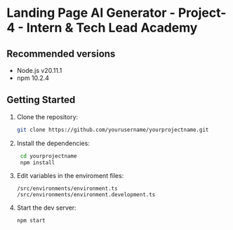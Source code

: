 # Landing Page AI Generator - Project-4 - Intern & Tech Lead Academy

## Recommended versions
- Node.js v20.11.1
- npm 10.2.4

## Getting Started

1. Clone the repository:
   ```bash
   git clone https://github.com/yourusername/yourprojectname.git
   ```

2. Install the dependencies:
   ```bash
    cd yourprojectname
    npm install
    ```

3. Edit variables in the enviroment files:
    ```
    /src/environments/environment.ts
    /src/environments/environment.development.ts
    ```

4. Start the dev server:
   ```bash
   npm start
   ```
